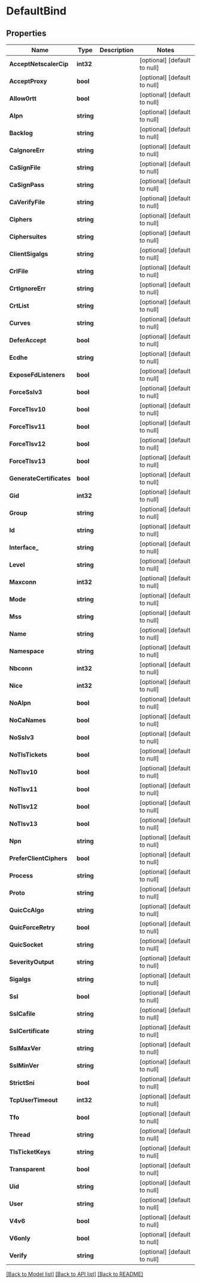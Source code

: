 # DefaultBind

## Properties
Name | Type | Description | Notes
------------ | ------------- | ------------- | -------------
**AcceptNetscalerCip** | **int32** |  | [optional] [default to null]
**AcceptProxy** | **bool** |  | [optional] [default to null]
**Allow0rtt** | **bool** |  | [optional] [default to null]
**Alpn** | **string** |  | [optional] [default to null]
**Backlog** | **string** |  | [optional] [default to null]
**CaIgnoreErr** | **string** |  | [optional] [default to null]
**CaSignFile** | **string** |  | [optional] [default to null]
**CaSignPass** | **string** |  | [optional] [default to null]
**CaVerifyFile** | **string** |  | [optional] [default to null]
**Ciphers** | **string** |  | [optional] [default to null]
**Ciphersuites** | **string** |  | [optional] [default to null]
**ClientSigalgs** | **string** |  | [optional] [default to null]
**CrlFile** | **string** |  | [optional] [default to null]
**CrtIgnoreErr** | **string** |  | [optional] [default to null]
**CrtList** | **string** |  | [optional] [default to null]
**Curves** | **string** |  | [optional] [default to null]
**DeferAccept** | **bool** |  | [optional] [default to null]
**Ecdhe** | **string** |  | [optional] [default to null]
**ExposeFdListeners** | **bool** |  | [optional] [default to null]
**ForceSslv3** | **bool** |  | [optional] [default to null]
**ForceTlsv10** | **bool** |  | [optional] [default to null]
**ForceTlsv11** | **bool** |  | [optional] [default to null]
**ForceTlsv12** | **bool** |  | [optional] [default to null]
**ForceTlsv13** | **bool** |  | [optional] [default to null]
**GenerateCertificates** | **bool** |  | [optional] [default to null]
**Gid** | **int32** |  | [optional] [default to null]
**Group** | **string** |  | [optional] [default to null]
**Id** | **string** |  | [optional] [default to null]
**Interface_** | **string** |  | [optional] [default to null]
**Level** | **string** |  | [optional] [default to null]
**Maxconn** | **int32** |  | [optional] [default to null]
**Mode** | **string** |  | [optional] [default to null]
**Mss** | **string** |  | [optional] [default to null]
**Name** | **string** |  | [optional] [default to null]
**Namespace** | **string** |  | [optional] [default to null]
**Nbconn** | **int32** |  | [optional] [default to null]
**Nice** | **int32** |  | [optional] [default to null]
**NoAlpn** | **bool** |  | [optional] [default to null]
**NoCaNames** | **bool** |  | [optional] [default to null]
**NoSslv3** | **bool** |  | [optional] [default to null]
**NoTlsTickets** | **bool** |  | [optional] [default to null]
**NoTlsv10** | **bool** |  | [optional] [default to null]
**NoTlsv11** | **bool** |  | [optional] [default to null]
**NoTlsv12** | **bool** |  | [optional] [default to null]
**NoTlsv13** | **bool** |  | [optional] [default to null]
**Npn** | **string** |  | [optional] [default to null]
**PreferClientCiphers** | **bool** |  | [optional] [default to null]
**Process** | **string** |  | [optional] [default to null]
**Proto** | **string** |  | [optional] [default to null]
**QuicCcAlgo** | **string** |  | [optional] [default to null]
**QuicForceRetry** | **bool** |  | [optional] [default to null]
**QuicSocket** | **string** |  | [optional] [default to null]
**SeverityOutput** | **string** |  | [optional] [default to null]
**Sigalgs** | **string** |  | [optional] [default to null]
**Ssl** | **bool** |  | [optional] [default to null]
**SslCafile** | **string** |  | [optional] [default to null]
**SslCertificate** | **string** |  | [optional] [default to null]
**SslMaxVer** | **string** |  | [optional] [default to null]
**SslMinVer** | **string** |  | [optional] [default to null]
**StrictSni** | **bool** |  | [optional] [default to null]
**TcpUserTimeout** | **int32** |  | [optional] [default to null]
**Tfo** | **bool** |  | [optional] [default to null]
**Thread** | **string** |  | [optional] [default to null]
**TlsTicketKeys** | **string** |  | [optional] [default to null]
**Transparent** | **bool** |  | [optional] [default to null]
**Uid** | **string** |  | [optional] [default to null]
**User** | **string** |  | [optional] [default to null]
**V4v6** | **bool** |  | [optional] [default to null]
**V6only** | **bool** |  | [optional] [default to null]
**Verify** | **string** |  | [optional] [default to null]

[[Back to Model list]](../README.md#documentation-for-models) [[Back to API list]](../README.md#documentation-for-api-endpoints) [[Back to README]](../README.md)


